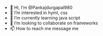 - 👋 Hi, I’m @Pankajdurgapal980
- 👀 I’m interested in hyml, css
- 🌱 I’m currently learning java script
- 💞️ I’m looking to collaborate on frameworks
- 📫 How to reach me message me

<!---
Pankajdurgapal980/Pankajdurgapal980 is a ✨ special ✨ repository because its `README.md` (this file) appears on your GitHub profile.
You can click the Preview link to take a look at your changes.
--->
